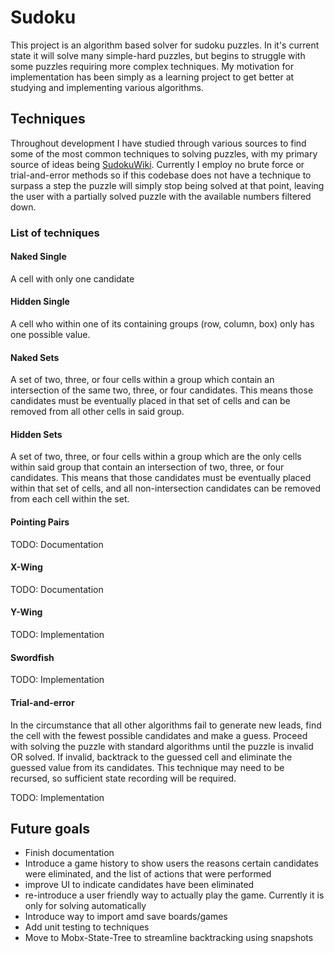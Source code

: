 # Sudoku
This project is an algorithm based solver for sudoku puzzles. In it's current state 
it will solve many simple-hard puzzles, but begins to struggle with some puzzles requiring more complex techniques. My motivation for implementation has been simply as a learning project to get better at studying and implementing various algorithms.

## Techniques
Throughout development I have studied through various sources to find some of the most common techniques to solving puzzles, with my primary source of ideas being [SudokuWiki](https://www.sudokuwiki.org/sudoku.htm). Currently I employ no brute force or trial-and-error methods so if this codebase does not have a technique to surpass a step the puzzle will simply stop being solved at that point, leaving the user with a partially solved puzzle with the available numbers filtered down. 

### List of techniques
#### Naked Single 
A cell with only one candidate

#### Hidden Single
A cell who within one of its containing groups (row, column, box) only has one possible value.

#### Naked Sets
A set of two, three, or four cells within a group which contain an intersection of the same two, three, or four candidates. This means those candidates must be eventually placed in that set of cells and can be removed from all other cells in said group. 

#### Hidden Sets
A set of two, three, or four cells within a group which are the only cells within said group that contain an intersection of two, three, or four candidates. This means that those candidates must be eventually placed within that set of cells, and all non-intersection candidates can be removed from each cell within the set.

#### Pointing Pairs
TODO: Documentation

#### X-Wing
TODO: Documentation

#### Y-Wing
TODO: Implementation

#### Swordfish
TODO: Implementation

#### Trial-and-error
In the circumstance that all other algorithms fail to generate new leads, find the cell with the fewest possible candidates and make a guess. Proceed with solving the puzzle with standard algorithms until the puzzle is invalid OR solved. If invalid, backtrack to the guessed cell and eliminate the guessed value from its candidates. This technique may need to be recursed, so sufficient state recording will be required. 

TODO: Implementation


## Future goals
* Finish documentation
* Introduce a game history to show users the reasons certain candidates were eliminated, and the list of actions that were performed
* improve UI to indicate candidates have been eliminated
* re-introduce a user friendly way to actually play the game. Currently it is only for solving automatically
* Introduce way to import amd save boards/games
* Add unit testing to techniques
* Move to Mobx-State-Tree to streamline backtracking using snapshots
